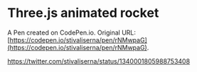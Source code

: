 # Three.js animated rocket

A Pen created on CodePen.io. Original URL: [https://codepen.io/stivaliserna/pen/rNMwpaG](https://codepen.io/stivaliserna/pen/rNMwpaG).

https://twitter.com/stivaliserna/status/1340001805988753408